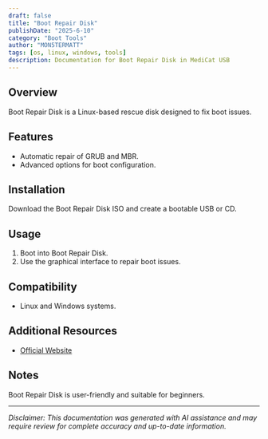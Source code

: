 ```yaml
---
draft: false
title: "Boot Repair Disk"
publishDate: "2025-6-10"
category: "Boot Tools"
author: "MON5TERMATT"
tags: [os, linux, windows, tools]
description: Documentation for Boot Repair Disk in MediCat USB
---
```


## Overview
Boot Repair Disk is a Linux-based rescue disk designed to fix boot issues.

## Features
- Automatic repair of GRUB and MBR.
- Advanced options for boot configuration.

## Installation
Download the Boot Repair Disk ISO and create a bootable USB or CD.

## Usage
1. Boot into Boot Repair Disk.
2. Use the graphical interface to repair boot issues.

## Compatibility
- Linux and Windows systems.

## Additional Resources
- [Official Website](https://sourceforge.net/projects/boot-repair-cd/)

## Notes
Boot Repair Disk is user-friendly and suitable for beginners.

---

*Disclaimer: This documentation was generated with AI assistance and may require review for complete accuracy and up-to-date information.*